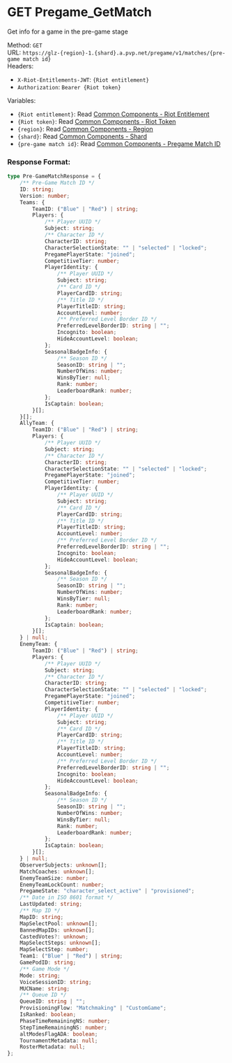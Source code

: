 <!--

This file is automatically generated!
Do not edit it directly!
See https://github.com/techchrism/valorant-api-docs/blob/trunk/contributing.md for more information.

-->

# GET Pregame_GetMatch

Get info for a game in the pre-game stage  


Method: `GET`  
URL: `https://glz-{region}-1.{shard}.a.pvp.net/pregame/v1/matches/{pre-game match id}`  
Headers:
 - `X-Riot-Entitlements-JWT`: `{Riot entitlement}`
 - `Authorization`: `Bearer {Riot token}`

Variables:
 - `{Riot entitlement}`: Read [Common Components - Riot Entitlement](../common-components.md#riot-entitlement)
 - `{Riot token}`: Read [Common Components - Riot Token](../common-components.md#riot-token)
 - `{region}`: Read [Common Components - Region](../common-components.md#region)
 - `{shard}`: Read [Common Components - Shard](../common-components.md#shard)
 - `{pre-game match id}`: Read [Common Components - Pregame Match ID](../common-components.md#pregame-match-id)


### Response Format:
```ts
type Pre-GameMatchResponse = {
    /** Pre-Game Match ID */
    ID: string;
    Version: number;
    Teams: {
        TeamID: ("Blue" | "Red") | string;
        Players: {
            /** Player UUID */
            Subject: string;
            /** Character ID */
            CharacterID: string;
            CharacterSelectionState: "" | "selected" | "locked";
            PregamePlayerState: "joined";
            CompetitiveTier: number;
            PlayerIdentity: {
                /** Player UUID */
                Subject: string;
                /** Card ID */
                PlayerCardID: string;
                /** Title ID */
                PlayerTitleID: string;
                AccountLevel: number;
                /** Preferred Level Border ID */
                PreferredLevelBorderID: string | "";
                Incognito: boolean;
                HideAccountLevel: boolean;
            };
            SeasonalBadgeInfo: {
                /** Season ID */
                SeasonID: string | "";
                NumberOfWins: number;
                WinsByTier: null;
                Rank: number;
                LeaderboardRank: number;
            };
            IsCaptain: boolean;
        }[];
    }[];
    AllyTeam: {
        TeamID: ("Blue" | "Red") | string;
        Players: {
            /** Player UUID */
            Subject: string;
            /** Character ID */
            CharacterID: string;
            CharacterSelectionState: "" | "selected" | "locked";
            PregamePlayerState: "joined";
            CompetitiveTier: number;
            PlayerIdentity: {
                /** Player UUID */
                Subject: string;
                /** Card ID */
                PlayerCardID: string;
                /** Title ID */
                PlayerTitleID: string;
                AccountLevel: number;
                /** Preferred Level Border ID */
                PreferredLevelBorderID: string | "";
                Incognito: boolean;
                HideAccountLevel: boolean;
            };
            SeasonalBadgeInfo: {
                /** Season ID */
                SeasonID: string | "";
                NumberOfWins: number;
                WinsByTier: null;
                Rank: number;
                LeaderboardRank: number;
            };
            IsCaptain: boolean;
        }[];
    } | null;
    EnemyTeam: {
        TeamID: ("Blue" | "Red") | string;
        Players: {
            /** Player UUID */
            Subject: string;
            /** Character ID */
            CharacterID: string;
            CharacterSelectionState: "" | "selected" | "locked";
            PregamePlayerState: "joined";
            CompetitiveTier: number;
            PlayerIdentity: {
                /** Player UUID */
                Subject: string;
                /** Card ID */
                PlayerCardID: string;
                /** Title ID */
                PlayerTitleID: string;
                AccountLevel: number;
                /** Preferred Level Border ID */
                PreferredLevelBorderID: string | "";
                Incognito: boolean;
                HideAccountLevel: boolean;
            };
            SeasonalBadgeInfo: {
                /** Season ID */
                SeasonID: string | "";
                NumberOfWins: number;
                WinsByTier: null;
                Rank: number;
                LeaderboardRank: number;
            };
            IsCaptain: boolean;
        }[];
    } | null;
    ObserverSubjects: unknown[];
    MatchCoaches: unknown[];
    EnemyTeamSize: number;
    EnemyTeamLockCount: number;
    PregameState: "character_select_active" | "provisioned";
    /** Date in ISO 8601 format */
    LastUpdated: string;
    /** Map ID */
    MapID: string;
    MapSelectPool: unknown[];
    BannedMapIDs: unknown[];
    CastedVotes?: unknown;
    MapSelectSteps: unknown[];
    MapSelectStep: number;
    Team1: ("Blue" | "Red") | string;
    GamePodID: string;
    /** Game Mode */
    Mode: string;
    VoiceSessionID: string;
    MUCName: string;
    /** Queue ID */
    QueueID: string | "";
    ProvisioningFlow: "Matchmaking" | "CustomGame";
    IsRanked: boolean;
    PhaseTimeRemainingNS: number;
    StepTimeRemainingNS: number;
    altModesFlagADA: boolean;
    TournamentMetadata: null;
    RosterMetadata: null;
};
```
